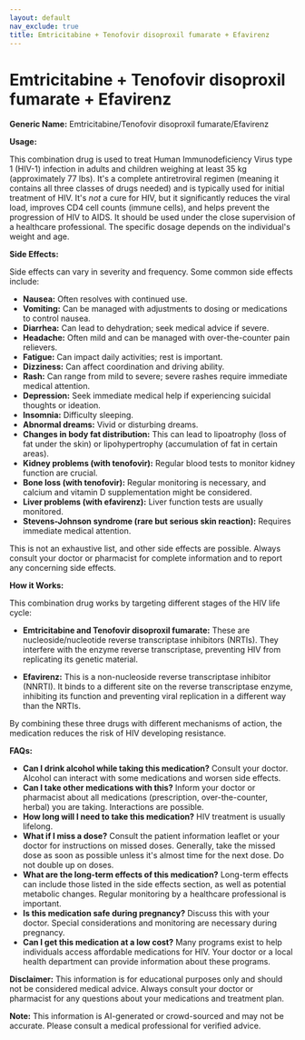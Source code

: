 ```yaml
---
layout: default
nav_exclude: true
title: Emtricitabine + Tenofovir disoproxil fumarate + Efavirenz
---
```


# Emtricitabine + Tenofovir disoproxil fumarate + Efavirenz

**Generic Name:** Emtricitabine/Tenofovir disoproxil fumarate/Efavirenz

**Usage:**

This combination drug is used to treat Human Immunodeficiency Virus type 1 (HIV-1) infection in adults and children weighing at least 35 kg (approximately 77 lbs).  It's a complete antiretroviral regimen (meaning it contains all three classes of drugs needed) and is typically used for initial treatment of HIV.  It's *not* a cure for HIV, but it significantly reduces the viral load, improves CD4 cell counts (immune cells), and helps prevent the progression of HIV to AIDS.  It should be used under the close supervision of a healthcare professional.  The specific dosage depends on the individual's weight and age.


**Side Effects:**

Side effects can vary in severity and frequency.  Some common side effects include:

* **Nausea:**  Often resolves with continued use.
* **Vomiting:** Can be managed with adjustments to dosing or medications to control nausea.
* **Diarrhea:** Can lead to dehydration; seek medical advice if severe.
* **Headache:** Often mild and can be managed with over-the-counter pain relievers.
* **Fatigue:**  Can impact daily activities; rest is important.
* **Dizziness:** Can affect coordination and driving ability.
* **Rash:** Can range from mild to severe; severe rashes require immediate medical attention.
* **Depression:** Seek immediate medical help if experiencing suicidal thoughts or ideation.
* **Insomnia:** Difficulty sleeping.
* **Abnormal dreams:** Vivid or disturbing dreams.
* **Changes in body fat distribution:** This can lead to lipoatrophy (loss of fat under the skin) or lipohypertrophy (accumulation of fat in certain areas).
* **Kidney problems (with tenofovir):** Regular blood tests to monitor kidney function are crucial.
* **Bone loss (with tenofovir):**  Regular monitoring is necessary, and calcium and vitamin D supplementation might be considered.
* **Liver problems (with efavirenz):**  Liver function tests are usually monitored.
* **Stevens-Johnson syndrome (rare but serious skin reaction):** Requires immediate medical attention.


This is not an exhaustive list, and other side effects are possible.  Always consult your doctor or pharmacist for complete information and to report any concerning side effects.


**How it Works:**

This combination drug works by targeting different stages of the HIV life cycle:

* **Emtricitabine and Tenofovir disoproxil fumarate:** These are nucleoside/nucleotide reverse transcriptase inhibitors (NRTIs). They interfere with the enzyme reverse transcriptase, preventing HIV from replicating its genetic material.

* **Efavirenz:** This is a non-nucleoside reverse transcriptase inhibitor (NNRTI).  It binds to a different site on the reverse transcriptase enzyme, inhibiting its function and preventing viral replication in a different way than the NRTIs.

By combining these three drugs with different mechanisms of action, the medication reduces the risk of HIV developing resistance.


**FAQs:**

* **Can I drink alcohol while taking this medication?**  Consult your doctor.  Alcohol can interact with some medications and worsen side effects.
* **Can I take other medications with this?**  Inform your doctor or pharmacist about all medications (prescription, over-the-counter, herbal) you are taking.  Interactions are possible.
* **How long will I need to take this medication?**  HIV treatment is usually lifelong.
* **What if I miss a dose?**  Consult the patient information leaflet or your doctor for instructions on missed doses. Generally, take the missed dose as soon as possible unless it's almost time for the next dose. Do not double up on doses.
* **What are the long-term effects of this medication?**  Long-term effects can include those listed in the side effects section, as well as potential metabolic changes.  Regular monitoring by a healthcare professional is important.
* **Is this medication safe during pregnancy?**  Discuss this with your doctor.  Special considerations and monitoring are necessary during pregnancy.
* **Can I get this medication at a low cost?**  Many programs exist to help individuals access affordable medications for HIV.  Your doctor or a local health department can provide information about these programs.

**Disclaimer:** This information is for educational purposes only and should not be considered medical advice.  Always consult your doctor or pharmacist for any questions about your medications and treatment plan.


**Note:** This information is AI-generated or crowd-sourced and may not be accurate. Please consult a medical professional for verified advice.